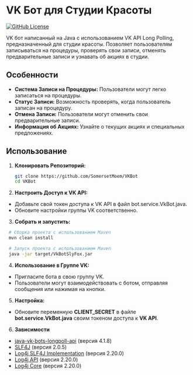 # VK Бот для Студии Красоты

[![GitHub License](https://img.shields.io/badge/license-MIT-blue.svg)](LICENSE)

VK бот написанный на Java с использованием VK API Long Polling, предназначенный для студии красоты. Позволяет
пользователям записываться на процедуры, проверять свои записи, отменять предварительные записи и узнавать об акциях в
студии.

## Особенности

- **Система Записи на Процедуры:** Пользователи могут легко записаться на процедуры.
- **Статус Записи:** Возможность проверять, когда пользователь записан на процедуру.
- **Отмена Записи:** Пользователи могут отменить свои предварительные записи.
- **Информация об Акциях:** Узнайте о текущих акциях и специальных предложениях.

## Использование

1. **Клонировать Репозиторий:**
   ```bash
   git clone https://github.com/SomersetMoem/VKBot
   cd VKBot

2. **Настроить Доступ к VK API:**

- Добавьте свой токен доступа к VK API в файл bot.service.VkBot.java.
- Обновите настройки группы VK соответственно.

3. **Собрать и запустить:**

  ```bash
   # Сборка проекта с использованием Maven
   mvn clean install

   # Запуск проекта с использованием Maven
   java -jar target/VkBotSlyFox.jar
   ```
4. **Использование в Группе VK:**
- Пригласите бота в свою группу VK.
- Пользователи могут взаимодействовать с ботом, отправляя сообщения или нажимая на кнопки.

5. **Настройка:**
- Обновите переменную **CLIENT_SECRET** в файле **bot.service.VkBot.java** своим токеном доступа к **VK API**. 
6. **Зависимости**
- [java-vk-bots-longpoll-api](https://github.com/yvasyliev/java-vk-bots-longpoll-api) (версия 4.1.8)
- [SLF4J](https://www.slf4j.org/) (версия 2.0.5)
- [Log4j SLF4J Implementation](https://logging.apache.org/log4j/2.x/slf4j-impl/) (версия 2.20.0)
- [Log4j API](https://logging.apache.org/log4j/2.x/log4j-api/) (версия 2.20.0)
- [Log4j Core](https://logging.apache.org/log4j/2.x/log4j-core/) (версия 2.20.0)
